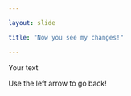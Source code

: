```yaml
---

layout: slide

title: "Now you see my changes!"

---
```


Your text

Use the left arrow to go back!
